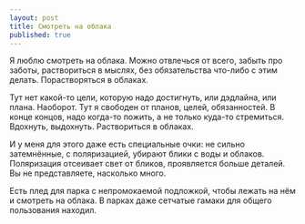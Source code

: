 ```yaml
---
layout: post
title: Смотреть на облака
published: true
---
```

Я люблю смотреть на облака. Можно отвлечься от всего, забыть про заботы, раствориться в мыслях, без обязательства что-либо с этим делать. Порастворяться в облаках.

Тут нет какой-то цели, которую надо достигнуть, или дэдлайна, или плана. Наоборот. Тут я свободен от планов, целей, обязанностей. В конце концов, надо когда-то пожить, а не только куда-то стремиться. Вдохнуть, выдохнуть. Раствориться в облаках.

И у меня для этого даже есть специальные очки: не сильно затемнённые, с поляризацией, убирают блики с воды и облаков. Поляризация отсеивает свет от бликов, проявляется больше деталей. Вы не представляете, насколько много.

Есть плед для парка с непромокаемой подложкой, чтобы лежать на нём и смотреть на облака. В парках даже сетчатые гамаки для общего пользования находил.
